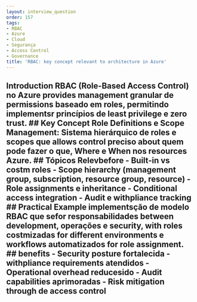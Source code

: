 ```yaml
---
layout: interview_question
order: 157
tags:
- RBAC
- Azure
- Cloud
- Segurança
- Access Control
- Governance
title: 'RBAC: key concept relevant to architecture in Azure'
---
```


## Introduction RBAC (Role-Based Access Control) no Azure provides management granular de permissions baseado em roles, permitindo implementsr princípios de least privilege e zero trust. ## Key Concept **Role Definitions e Scope Management**: Sistema hierárquico de roles e scopes que allows control preciso about quem pode fazer o que, Where e When nos resources Azure. ## Tópicos Relevbefore - Built-in vs costm roles - Scope hierarchy (management group, subscription, resource group, resource) - Role assignments e inheritance - Conditional access integration - Audit e withpliance tracking ## Practical Example implementsção de modelo RBAC que sefor responsabilidades between development, operações e security, with roles costmizadas for different environments e workflows automatizados for role assignment. ## benefits - Security posture fortalecida - withpliance requirements atendidos - Operational overhead reducesido - Audit capabilities aprimoradas - Risk mitigation through de access control